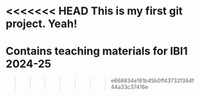 <<<<<<< HEAD
This is my first git project.
Yeah!
=======
# Contains teaching materials for IBI1 2024-25
>>>>>>> e668834e181b45b0ff43732f364f44a33c37416e
